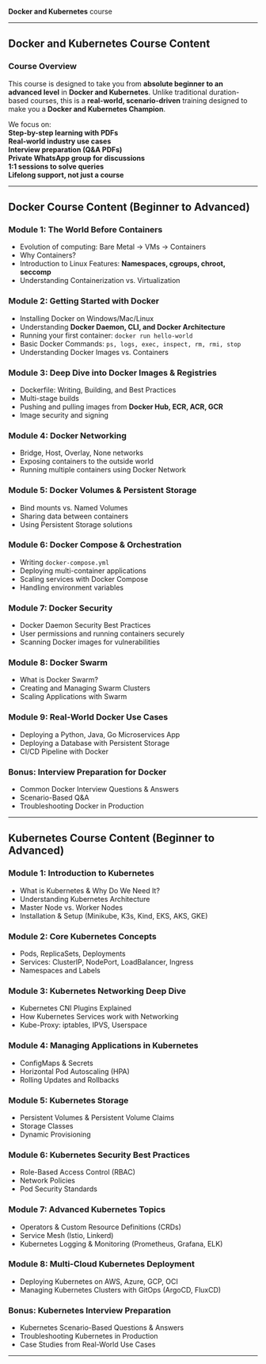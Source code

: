  **Docker and Kubernetes** course

---

## **Docker and Kubernetes Course Content**  

### **Course Overview**  
This course is designed to take you from **absolute beginner to an advanced level** in **Docker and Kubernetes**. Unlike traditional duration-based courses, this is a **real-world, scenario-driven** training designed to make you a **Docker and Kubernetes Champion**.  

We focus on:  
 **Step-by-step learning with PDFs**  
 **Real-world industry use cases**  
 **Interview preparation (Q&A PDFs)**  
 **Private WhatsApp group for discussions**  
 **1:1 sessions to solve queries**  
 **Lifelong support, not just a course**  

---

## **Docker Course Content (Beginner to Advanced)**  

### **Module 1: The World Before Containers**  
- Evolution of computing: Bare Metal → VMs → Containers  
- Why Containers?  
- Introduction to Linux Features: **Namespaces, cgroups, chroot, seccomp**  
- Understanding Containerization vs. Virtualization  

### **Module 2: Getting Started with Docker**  
- Installing Docker on Windows/Mac/Linux  
- Understanding **Docker Daemon, CLI, and Docker Architecture**  
- Running your first container: `docker run hello-world`  
- Basic Docker Commands: `ps, logs, exec, inspect, rm, rmi, stop`  
- Understanding Docker Images vs. Containers  

### **Module 3: Deep Dive into Docker Images & Registries**  
- Dockerfile: Writing, Building, and Best Practices  
- Multi-stage builds  
- Pushing and pulling images from **Docker Hub, ECR, ACR, GCR**  
- Image security and signing  

### **Module 4: Docker Networking**  
- Bridge, Host, Overlay, None networks  
- Exposing containers to the outside world  
- Running multiple containers using Docker Network  

### **Module 5: Docker Volumes & Persistent Storage**  
- Bind mounts vs. Named Volumes  
- Sharing data between containers  
- Using Persistent Storage solutions  

### **Module 6: Docker Compose & Orchestration**  
- Writing `docker-compose.yml`  
- Deploying multi-container applications  
- Scaling services with Docker Compose  
- Handling environment variables  

### **Module 7: Docker Security**  
- Docker Daemon Security Best Practices  
- User permissions and running containers securely  
- Scanning Docker images for vulnerabilities  

### **Module 8: Docker Swarm**  
- What is Docker Swarm?  
- Creating and Managing Swarm Clusters  
- Scaling Applications with Swarm  

### **Module 9: Real-World Docker Use Cases**  
- Deploying a Python, Java, Go Microservices App  
- Deploying a Database with Persistent Storage  
- CI/CD Pipeline with Docker  

### **Bonus: Interview Preparation for Docker**  
- Common Docker Interview Questions & Answers  
- Scenario-Based Q&A  
- Troubleshooting Docker in Production  

---

## **Kubernetes Course Content (Beginner to Advanced)**  

### **Module 1: Introduction to Kubernetes**  
- What is Kubernetes & Why Do We Need It?  
- Understanding Kubernetes Architecture  
- Master Node vs. Worker Nodes  
- Installation & Setup (Minikube, K3s, Kind, EKS, AKS, GKE)  

### **Module 2: Core Kubernetes Concepts**  
- Pods, ReplicaSets, Deployments  
- Services: ClusterIP, NodePort, LoadBalancer, Ingress  
- Namespaces and Labels  

### **Module 3: Kubernetes Networking Deep Dive**  
- Kubernetes CNI Plugins Explained  
- How Kubernetes Services work with Networking  
- Kube-Proxy: iptables, IPVS, Userspace  

### **Module 4: Managing Applications in Kubernetes**  
- ConfigMaps & Secrets  
- Horizontal Pod Autoscaling (HPA)  
- Rolling Updates and Rollbacks  

### **Module 5: Kubernetes Storage**  
- Persistent Volumes & Persistent Volume Claims  
- Storage Classes  
- Dynamic Provisioning  

### **Module 6: Kubernetes Security Best Practices**  
- Role-Based Access Control (RBAC)  
- Network Policies  
- Pod Security Standards  

### **Module 7: Advanced Kubernetes Topics**  
- Operators & Custom Resource Definitions (CRDs)  
- Service Mesh (Istio, Linkerd)  
- Kubernetes Logging & Monitoring (Prometheus, Grafana, ELK)  

### **Module 8: Multi-Cloud Kubernetes Deployment**  
- Deploying Kubernetes on AWS, Azure, GCP, OCI  
- Managing Kubernetes Clusters with GitOps (ArgoCD, FluxCD)  

### **Bonus: Kubernetes Interview Preparation**  
- Kubernetes Scenario-Based Questions & Answers  
- Troubleshooting Kubernetes in Production  
- Case Studies from Real-World Use Cases  

---
